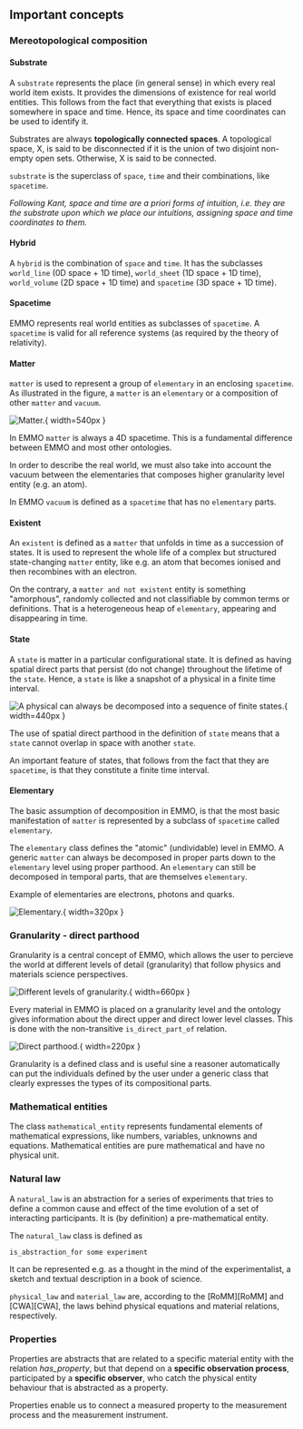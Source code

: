 <!-- markdownlint-disable-next-line MD041 -->
## Important concepts

### Mereotopological composition

<!--
ADD OVERVIEW IMAGE/GRAPH
-->

#### Substrate

A `substrate` represents the place (in general sense) in which every real world item exists.
It provides the dimensions of existence for real world entities.
This follows from the fact that everything that exists is placed somewhere in space and time.
Hence, its space and time coordinates can be used to identify it.

Substrates are always **topologically connected spaces**.
A topological space, X, is said to be disconnected if it is the union of two disjoint non-empty open sets.
Otherwise, X is said to be connected.

`substrate` is the superclass of `space`, `time` and their combinations, like `spacetime`.

*Following Kant, space and time are a priori forms of intuition, i.e. they are the substrate upon which we place our intuitions, assigning space and time coordinates to them.*

#### Hybrid

A `hybrid` is the combination of `space` and `time`.
It has the subclasses `world_line` (0D space + 1D time), `world_sheet` (1D space + 1D time), `world_volume` (2D space + 1D time) and `spacetime` (3D space + 1D time).

#### Spacetime

EMMO represents real world entities as subclasses of `spacetime`.
A `spacetime` is valid for all reference systems (as required by the theory of relativity).

#### Matter

`matter` is used to represent a group of `elementary` in an enclosing `spacetime`.
As illustrated in the figure, a `matter` is an `elementary` or a composition of other `matter` and `vacuum`.

![Matter.](html_files/emmo-matter.png){ width=540px }

In EMMO `matter` is always a 4D spacetime.
This is a fundamental difference between EMMO and most other ontologies.

In order to describe the real world, we must also take into account the vacuum between the elementaries that composes higher granularity level entity (e.g. an atom).

In EMMO `vacuum` is defined as a `spacetime` that has no `elementary` parts.

#### Existent

An `existent` is defined as a `matter` that unfolds in time as a succession of states.
It is used to represent the whole life of a complex but structured state-changing `matter` entity, like e.g. an atom that becomes ionised and then recombines with an electron.

On the contrary, a `matter and not existent` entity is something "amorphous", randomly collected and not classifiable by common terms or definitions.
That is a heterogeneous heap of `elementary`, appearing and disappearing in time.

#### State

A `state` is matter in a particular configurational state.
It is defined as having spatial direct parts that persist (do not change) throughout the lifetime of the `state`.
Hence, a `state` is like a snapshot of a physical in a finite time interval.

![A physical can always be decomposed into a sequence of finite `state`s.](html_files/emmo-state.png){ width=440px }

The use of spatial direct parthood in the definition of `state` means that a `state` cannot overlap in space with another `state`.

An important feature of states, that follows from the fact that they are `spacetime`, is that they constitute a finite time interval.

#### Elementary

The basic assumption of decomposition in EMMO, is that the most basic manifestation of `matter` is represented by a subclass of `spacetime` called `elementary`.

The `elementary` class defines the "atomic" (undividable) level in EMMO.
A generic `matter` can always be decomposed in proper parts down to the `elementary` level using proper parthood.
An `elementary` can still be decomposed in temporal parts, that are themselves `elementary`.

Example of elementaries are electrons, photons and quarks.

![Elementary.](html_files/emmo-elementary.png){ width=320px }

### Granularity - direct parthood

Granularity is a central concept of EMMO, which allows the user to percieve the world at different levels of detail (granularity) that follow physics and materials science perspectives.

![Different levels of granularity.](html_files/emmo-granularity2.png){ width=660px }

Every material in EMMO is placed on a granularity level and the ontology gives information about the direct upper and direct lower level classes.
This is done with the non-transitive `is_direct_part_of` relation.

![Direct parthood.](html_files/emmo-direct_part.png){ width=220px }

Granularity is a defined class and is useful sine a reasoner automatically can put the individuals defined by the user under a
generic class that clearly expresses the types of its compositional parts.

### Mathematical entities

The class `mathematical_entity` represents fundamental elements of mathematical expressions, like numbers, variables, unknowns and equations.
Mathematical entities are pure mathematical and have no physical unit.

### Natural law

A `natural_law` is an abstraction for a series of experiments that tries to define a common cause and effect of the time evolution of a set of interacting participants.
It is (by definition) a pre-mathematical entity.

The `natural_law` class is defined as

    is_abstraction_for some experiment

It can be represented e.g. as a thought in the mind of the experimentalist, a sketch and textual description in a book of
science.

`physical_law` and `material_law` are, according to the [RoMM][RoMM] and [CWA][CWA], the laws behind physical equations and material relations, respectively.

### Properties

Properties are abstracts that are related to a specific material entity with the relation *has_property*, but that depend on a
**specific observation process**, participated by a **specific observer**, who catch the physical entity behaviour that is abstracted as a property.

Properties enable us to connect a measured property to the measurement process and the measurement instrument.
